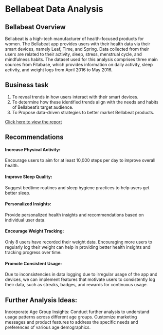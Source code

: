 # Bellabeat Data Analysis
## Bellabeat Overview
Bellabeat is a high-tech manufacturer of health-focused products for women. The Bellabeat app provides users with their health data via their smart devices, namely Leaf, Time, and Spring. Data collected from their users are related to their activity, sleep, stress, menstrual cycle, and mindfulness habits. The dataset used for this analysis comprises three main sources from Fitabase, which provides information on daily activity, sleep activity, and weight logs from April 2016 to May 2016.

## Business task
1. To reveal trends in how users interact with their smart devices.
2. To determine how these identified trends align with the needs and habits of Bellabeat’s target audience.
3. To Propose data-driven strategies to better market Bellabeat products.

[Click here to view the report](https://github.com/debjiro/Bellabeat-Data-Analysis.git)
## Recommendations

#### Increase Physical Activity:
Encourage users to aim for at least 10,000 steps per day to improve overall health.

#### Improve Sleep Quality:
Suggest bedtime routines and sleep hygiene practices to help users get better sleep.

#### Personalized Insights:
Provide personalized health insights and recommendations based on individual user data.

#### Encourage Weight Tracking:
Only 8 users have recorded their weight data. Encouraging more users to regularly log their weight can help in providing better health insights and tracking progress over time.


#### Promote Consistent Usage:
Due to inconsistencies in data logging due to irregular usage of the app and devices, we can implement features that motivate users to consistently log their data, such as streaks, badges, and rewards for continuous usage.

## Further Analysis Ideas: 
Incorporate Age Group Insights:
Conduct further analysis to understand usage patterns across different age groups.
Customize marketing messages and product features to address the specific needs and preferences of various age demographics.

